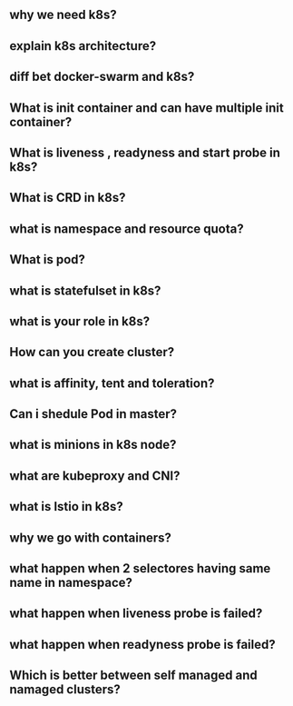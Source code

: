 ## why we need k8s?

## explain k8s architecture?

## diff bet docker-swarm and k8s?

## What is init container and can have multiple init container?

## What is liveness , readyness and start probe in k8s?

## What is CRD in k8s?

## what is namespace and resource quota?

## What is pod?

## what is statefulset in k8s?

## what is your role in k8s?

## How can you create cluster?

## what is affinity, tent and toleration?

## Can i shedule Pod in master?

## what is minions in k8s node?

## what are kubeproxy and CNI?

## what is Istio in k8s?

## why we go with containers?

## what happen when 2 selectores having same name in namespace?

## what happen when liveness probe is failed?

## what happen when readyness probe is failed?

## Which is better between self managed and namaged clusters?

## 

